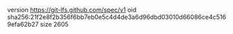 version https://git-lfs.github.com/spec/v1
oid sha256:21f2e8f2b356f6bb7eb0e5c4d4de3a6d96dbd03010d66086ce4c5169efa62b27
size 2605

